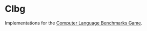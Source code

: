Clbg
====

Implementations for the [Computer Language Benchmarks Game](http://benchmarksgame.alioth.debian.org/).
